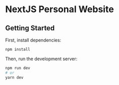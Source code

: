 
# NextJS Personal Website

## Getting Started

First, install dependencies:

```
npm install
```

Then, run the development server:

```bash
npm run dev
# or
yarn dev
```
